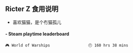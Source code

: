 ## Ricter Z 食用说明
- 喜欢猫猫，是个冇猫孤儿

<!-- steam-box start -->
#### - Steam playtime leaderboard
```text
🎮 World of Warships                 🕘 160 hrs 38 mins
```
<!-- Powered by https://github.com/YouEclipse/steam-box . -->
<!-- steam-box end -->

